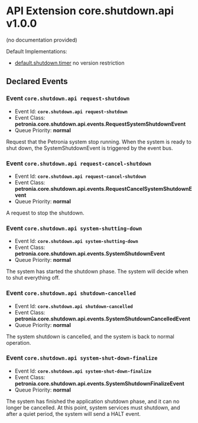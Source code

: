 # API Extension core.shutdown.api v1.0.0

(no documentation provided)



Default Implementations:
* [default.shutdown.timer](default.shutdown.timer.md)
  no version restriction



## Declared Events


### Event `core.shutdown.api request-shutdown`

* Event Id: **`core.shutdown.api request-shutdown`**
* Event Class: **petronia.core.shutdown.api.events.RequestSystemShutdownEvent**
* Queue Priority: **normal**

Request that the Petronia system stop running.  When the system is ready to shut down, the SystemShutdownEvent is triggered by the event bus.

### Event `core.shutdown.api request-cancel-shutdown`

* Event Id: **`core.shutdown.api request-cancel-shutdown`**
* Event Class: **petronia.core.shutdown.api.events.RequestCancelSystemShutdownEvent**
* Queue Priority: **normal**

A request to stop the shutdown.

### Event `core.shutdown.api system-shutting-down`

* Event Id: **`core.shutdown.api system-shutting-down`**
* Event Class: **petronia.core.shutdown.api.events.SystemShutdownEvent**
* Queue Priority: **normal**

The system has started the shutdown phase.  The system will decide when to shut everything off.

### Event `core.shutdown.api shutdown-cancelled`

* Event Id: **`core.shutdown.api shutdown-cancelled`**
* Event Class: **petronia.core.shutdown.api.events.SystemShutdownCancelledEvent**
* Queue Priority: **normal**

The system shutdown is cancelled, and the system is back to normal operation.

### Event `core.shutdown.api system-shut-down-finalize`

* Event Id: **`core.shutdown.api system-shut-down-finalize`**
* Event Class: **petronia.core.shutdown.api.events.SystemShutdownFinalizeEvent**
* Queue Priority: **normal**

The system has finished the application shutdown phase, and it can no longer be cancelled.  At this point, system services must shutdown, and after a quiet period, the system will send a HALT event.




